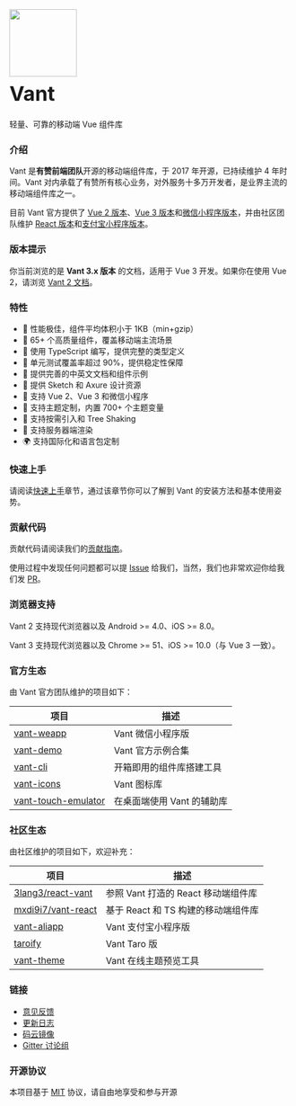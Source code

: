 <div class="van-doc-card">
  <div class="van-doc-intro">
    <img class="van-doc-intro__logo" style="width: 120px; height: 120px;" src="https://img.yzcdn.cn/vant/logo.png">
    <h2 style="margin: 0; font-size: 36px; line-height: 60px;">Vant</h2>
    <p>轻量、可靠的移动端 Vue 组件库</p>
  </div>
</div>

### 介绍

Vant 是**有赞前端团队**开源的移动端组件库，于 2017 年开源，已持续维护 4 年时间。Vant 对内承载了有赞所有核心业务，对外服务十多万开发者，是业界主流的移动端组件库之一。

目前 Vant 官方提供了 [Vue 2 版本](https://vant-contrib.gitee.io/vant)、[Vue 3 版本](https://vant-contrib.gitee.io/vant/v3)和[微信小程序版本](http://vant-contrib.gitee.io/vant-weapp)，并由社区团队维护 [React 版本](https://github.com/mxdi9i7/vant-react)和[支付宝小程序版本](https://github.com/ant-move/Vant-Aliapp)。

### 版本提示

你当前浏览的是 **Vant 3.x 版本** 的文档，适用于 Vue 3 开发。如果你在使用 Vue 2，请浏览 [Vant 2 文档](https://vant-contrib.gitee.io/vant)。

### 特性

- 🚀 性能极佳，组件平均体积小于 1KB（min+gzip）
- 🚀 65+ 个高质量组件，覆盖移动端主流场景
- 💪 使用 TypeScript 编写，提供完整的类型定义
- 💪 单元测试覆盖率超过 90%，提供稳定性保障
- 📖 提供完善的中英文文档和组件示例
- 📖 提供 Sketch 和 Axure 设计资源
- 🍭 支持 Vue 2、Vue 3 和微信小程序
- 🍭 支持主题定制，内置 700+ 个主题变量
- 🍭 支持按需引入和 Tree Shaking
- 🍭 支持服务器端渲染
- 🌍 支持国际化和语言包定制

### 快速上手

请阅读[快速上手](#/zh-CN/quickstart)章节，通过该章节你可以了解到 Vant 的安装方法和基本使用姿势。

### 贡献代码

贡献代码请阅读我们的[贡献指南](#/zh-CN/contribution)。

使用过程中发现任何问题都可以提 [Issue](https://github.com/youzan/vant/issues) 给我们，当然，我们也非常欢迎你给我们发 [PR](https://github.com/youzan/vant/pulls)。

### 浏览器支持

Vant 2 支持现代浏览器以及 Android >= 4.0、iOS >= 8.0。

Vant 3 支持现代浏览器以及 Chrome >= 51、iOS >= 10.0（与 Vue 3 一致）。

### 官方生态

由 Vant 官方团队维护的项目如下：

| 项目 | 描述 |
| --- | --- |
| [vant-weapp](https://github.com/youzan/vant-weapp) | Vant 微信小程序版 |
| [vant-demo](https://github.com/youzan/vant-demo) | Vant 官方示例合集 |
| [vant-cli](https://github.com/youzan/vant/tree/dev/packages/vant-cli) | 开箱即用的组件库搭建工具 |
| [vant-icons](https://github.com/youzan/vant/tree/dev/packages/vant-icons) | Vant 图标库 |
| [vant-touch-emulator](https://github.com/youzan/vant/tree/dev/packages/vant-touch-emulator) | 在桌面端使用 Vant 的辅助库 |

### 社区生态

由社区维护的项目如下，欢迎补充：

| 项目 | 描述 |
| --- | --- |
| [3lang3/react-vant](https://github.com/3lang3/react-vant) | 参照 Vant 打造的 React 移动端组件库 |
| [mxdi9i7/vant-react](https://github.com/mxdi9i7/vant-react) | 基于 React 和 TS 构建的移动端组件库 |
| [vant-aliapp](https://github.com/ant-move/Vant-Aliapp) | Vant 支付宝小程序版 |
| [taroify](https://gitee.com/mallfoundry/taroify) | Vant Taro 版 |
| [vant-theme](https://github.com/Aisen60/vant-theme) | Vant 在线主题预览工具 |

### 链接

- [意见反馈](https://github.com/youzan/vant/issues)
- [更新日志](#/zh-CN/changelog)
- [码云镜像](https://gitee.com/vant-contrib/vant)
- [Gitter 讨论组](https://gitter.im/vant-contrib/discuss?utm_source=share-link&utm_medium=link&utm_campaign=share-link)

### 开源协议

本项目基于 [MIT](https://zh.wikipedia.org/wiki/MIT%E8%A8%B1%E5%8F%AF%E8%AD%89) 协议，请自由地享受和参与开源
